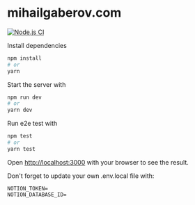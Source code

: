 # mihailgaberov.com

[![Node.js CI](https://github.com/mihailgaberov/mihailgaberov.com/actions/workflows/e2e.yml/badge.svg)](https://github.com/mihailgaberov/mihailgaberov.com/actions/workflows/e2e.yml)

Install dependencies

```bash
npm install
# or
yarn
```

Start the server with

```bash
npm run dev
# or
yarn dev
```


Run e2e test with 

```bash
npm test
# or
yarn test
```

Open [http://localhost:3000](http://localhost:3000) with your browser to see the result.


Don't forget to update your own .env.local file with:
```
NOTION_TOKEN=
NOTION_DATABASE_ID=
```
